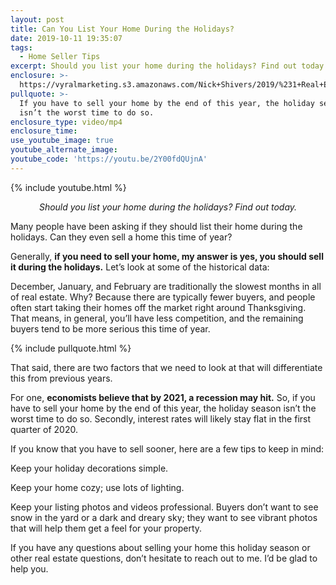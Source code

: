 ```yaml
---
layout: post
title: Can You List Your Home During the Holidays?
date: 2019-10-11 19:35:07
tags:
  - Home Seller Tips
excerpt: Should you list your home during the holidays? Find out today.
enclosure: >-
  https://vyralmarketing.s3.amazonaws.com/Nick+Shivers/2019/%231+Real+Estate+Team+in+the+Portland+Metro+_+SW+Washington+Listing+During+the+Holidays.mp4
pullquote: >-
  If you have to sell your home by the end of this year, the holiday season
  isn’t the worst time to do so.
enclosure_type: video/mp4
enclosure_time:
use_youtube_image: true
youtube_alternate_image:
youtube_code: 'https://youtu.be/2Y00fdQUjnA'
---
```


{% include youtube.html %}

<p style="text-align: center;"><em>Should you list your home during the holidays? Find out today.</em></p>

Many people have been asking if they should list their home during the holidays. Can they even sell a home this time of year?

Generally, **if you need to sell your home, my answer is yes, you should sell it during the holidays.** Let’s look at some of the historical data:

December, January, and February are traditionally the slowest months in all of real estate. Why? Because there are typically fewer buyers, and people often start taking their homes off the market right around Thanksgiving. That means, in general, you’ll have less competition, and the remaining buyers tend to be more serious this time of year.

{% include pullquote.html %}

That said, there are two factors that we need to look at that will differentiate this from previous years.

For one, **economists believe that by 2021, a recession may hit.** So, if you have to sell your home by the end of this year, the holiday season isn’t the worst time to do so. Secondly, interest rates will likely stay flat in the first quarter of 2020.

If you know that you have to sell sooner, here are a few tips to keep in mind:

Keep your holiday decorations simple.

Keep your home cozy; use lots of lighting.

Keep your listing photos and videos professional. Buyers don’t want to see snow in the yard or a dark and dreary sky; they want to see vibrant photos that will help them get a feel for your property.

If you have any questions about selling your home this holiday season or other real estate questions, don’t hesitate to reach out to me. I’d be glad to help you.